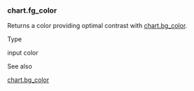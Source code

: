 ### chart.fg\_color

Returns a color providing optimal contrast with [chart.bg\_color](#var_chart.bg_color).

Type

input color

See also

[chart.bg\_color](#var_chart.bg_color)

